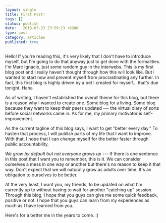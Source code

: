 ```yaml
---
layout: single
title: First Post!
tags: []
status: publish
date:   2013-03-23 23:59:13 +0800
type: post
category: articles
published: true
---
```

Hello! If you're reading this, it's very likely that I don't have to introduce myself, but I'm going to do that anyway just to get done with the formalities. I'm Marc Ignacio, just some random guy in the interwebs. This is my first blog post and I really haven't thought through how this will look like. But I wanted to start now and prevent myself from procrastinating any further. In fact, this first blog is highly driven by a bet I created for myself... that's due tonight. Haha

As of writing, I haven't established the overall theme for this blog, but there is a reason why I wanted to create one. Some blog for a living. Some blog because they want to keep their peers updated --- the virtual diary of sorts before social networks came in. As for me, my primary motivator is self-improvement.

As the current tagline of this blog says, I want to get "better every day." To hasten that process, I will publish parts of my life that I want to improve. With that, I hope that I can change myself for the better faster through public accountability.

*We grow by default but not everyone grows up* --- If there is one sentence in this post that I want you to remember, this is it. We can consider ourselves a mess in one way or another but there's no reason to keep it that way. Don't expect that we will naturally grow as adults over time. It's an obligation to ourselves to be better.

At the very least, I want you, my friends, to be updated on what I'm currently up to without having to wait for another "catching up" session. Through this blog, I hope that you guys can give me some quick feedback, positive or not. I hope that you guys can learn from my experiences as much as I have learned from you.

Here's for a better me in the years to come. :)
